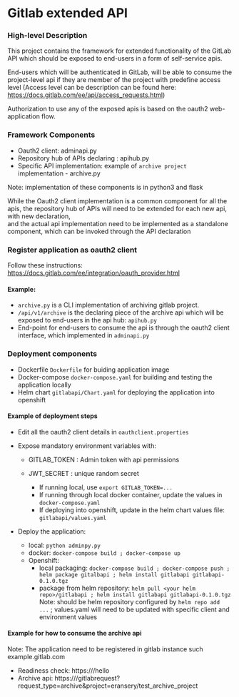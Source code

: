# Gitlab extended API

### High-level Description
This project contains the framework for extended functionality of the GitLab API 
which should be exposed to end-users in a form of self-service apis.

End-users which will be authenticated in GitLab, will be able to consume the project-level api 
if they are member of the project with predefine access level
(Access level can be description can be found here: https://docs.gitlab.com/ee/api/access_requests.html)

Authorization to use any of the exposed apis is based on the oauth2 web-application flow.

### Framework Components
- Oauth2 client: adminapi.py 
- Repository hub of APIs declaring : apihub.py
- Specific API implementation: example of `archive project` implementation - archive.py

Note: implementation of these components is in python3 and flask

While the Oauth2 client implementation is a common component for all the apis, 
the repository hub of APIs will need to be extended for each new api, with new declaration,  
and the actual api implementation need to be implemented as a standalone component, which can be invoked through the API declaration


### Register application as oauth2 client
Follow these instructions: https://docs.gitlab.com/ee/integration/oauth_provider.html 

#### Example:
- `archive.py` is a CLI implementation of archiving gitlab project. 
- `/api/v1/archive` is the declaring piece of the archive api which will be exposed to end-users in the api hub: `apihub.py`
- End-point for end-users to consume the api is through the oauth2 client interface, which implemented in `adminapi.py` 


### Deployment components
- Dockerfile `Dockerfile` for buiding application image
- Docker-compose `docker-compose.yaml` for building and testing the application locally
- Helm chart `gitlabapi/Chart.yaml` for deploying the application into openshift

#### Example of deployment steps
- Edit all the oauth2 client details in `oauthclient.properties`
- Expose mandatory environment variables with: 
    - GITLAB_TOKEN : Admin token with api permissions
    - JWT_SECRET : unique random secret
    
        * If running local, use `export GITLAB_TOKEN=...`
        * If running through local docker container, update the values in `docker-compose.yaml`
        * If deploying into openshift, update in the helm chart values file: `gitlabapi/values.yaml`

- Deploy the application:
    * local: `python adminpy.py`
    * docker: `docker-compose build ; docker-compose up`
    * Openshift:
        * local packaging: `docker-compose build ; docker-compose push ; helm package gitalbapi ; helm install gitlabapi gitlabapi-0.1.0.tgz`
        * package from helm repository: `helm pull <your helm repo>/gitlabapi ; helm install gitlabapi gitlabapi-0.1.0.tgz`
          Note: <your helm repo> should be helm repository configured by `helm repo add ...` ; values.yaml will need to be updated with specific client and environment values

#### Example for how to consume the archive api
Note: The application need to be registered in gitlab instance such example.gitlab.com

- Readiness check: https://<your k8s ingress url>/hello
- Archive api: https://<your k8s ingress url>/gitlabrequest?request_type=archive&project=eransery/test_archive_project 


        



